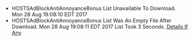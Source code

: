 * HOSTSAdBlockAntiAnnoyanceBonus List Unavailable To Download. Mon 28 Aug 19:08:10 EDT 2017
* HOSTSAdBlockAntiAnnoyanceBonus List Was An Empty File After Download. Mon 28 Aug 19:08:11 EDT 2017
List Took 3 Seconds.
[Details If Any](https://github.com/deathbybandaid/piholeparser/blob/master/RecentRunLogs/parsingscripts/HOSTSAdBlockAntiAnnoyanceBonus.md)

